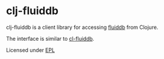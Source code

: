 

clj-fluiddb
===========

clj-fluiddb is a client library for accessing [fluiddb](http://fluidinfo.com/fluiddb) from Clojure.

The interface is similar to [cl-fluiddb](http://github.com/hdurer/cl-fluiddb).

Licensed under [EPL](http://www.eclipse.org/legal/epl-v10.html)